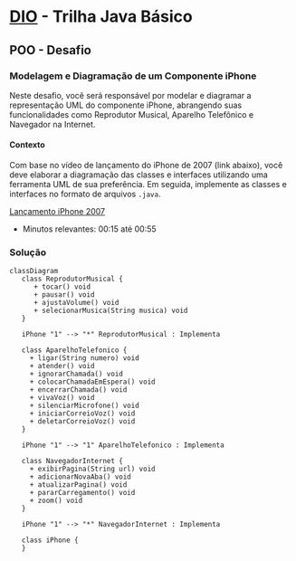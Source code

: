 # [DIO](www.dio.me) - Trilha Java Básico

## POO - Desafio

### Modelagem e Diagramação de um Componente iPhone

Neste desafio, você será responsável por modelar e diagramar a representação UML do componente iPhone, abrangendo suas funcionalidades como Reprodutor Musical, Aparelho Telefônico e Navegador na Internet.

#### Contexto
Com base no vídeo de lançamento do iPhone de 2007 (link abaixo), você deve elaborar a diagramação das classes e interfaces utilizando uma ferramenta UML de sua preferência. Em seguida, implemente as classes e interfaces no formato de arquivos `.java`.

[Lançamento iPhone 2007](https://www.youtube.com/watch?v=9ou608QQRq8)
- Minutos relevantes: 00:15 até 00:55

### Solução
```mermaid
classDiagram
   class ReprodutorMusical {
      + tocar() void
      + pausar() void
      + ajustaVolume() void
      + selecionarMusica(String musica) void
   }

   iPhone "1" --> "*" ReprodutorMusical : Implementa

   class AparelhoTelefonico {
     + ligar(String numero) void
     + atender() void
     + ignorarChamada() void
     + colocarChamadaEmEspera() void 
     + encerrarChamada() void
     + vivaVoz() void
     + silenciarMicrofone() void
     + iniciarCorreioVoz() void
     + deletarCorreioVoz() void 
   }

   iPhone "1" --> "1" AparelhoTelefonico : Implementa

   class NavegadorInternet {
     + exibirPagina(String url) void
     + adicionarNovaAba() void
     + atualizarPagina() void
     + pararCarregamento() void
     + zoom() void
   }

   iPhone "1" --> "*" NavegadorInternet : Implementa

   class iPhone {
   }

```
